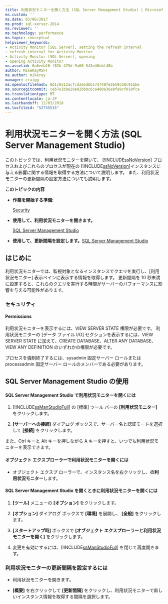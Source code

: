 ```yaml
---
title: 利用状況モニターを開く方法 (SQL Server Management Studio) | Microsoft Docs
ms.custom: ''
ms.date: 03/06/2017
ms.prod: sql-server-2014
ms.reviewer: ''
ms.technology: performance
ms.topic: conceptual
helpviewer_keywords:
- Activity Monitor [SQL Server], setting the refresh interval
- refresh interval for Activity Monitor
- Activity Monitor [SQL Server], opening
- opening Activity Monitor
ms.assetid: 0a6eeb16-f02b-479d-9a60-543e40ebf46b
author: MikeRayMSFT
ms.author: mikeray
manager: craigg
ms.openlocfilehash: 0d1c0312acfcd2e5dbb17d740fe2659cb8c91bbe
ms.sourcegitcommit: ceb7e1b9e29e02bb0c6ca400a36e0fa9cf010fca
ms.translationtype: MT
ms.contentlocale: ja-JP
ms.lasthandoff: 12/03/2018
ms.locfileid: "52755515"
---
```

# <a name="open-activity-monitor-sql-server-management-studio"></a>利用状況モニターを開く方法 (SQL Server Management Studio)
  このトピックでは、利用状況モニターを開いて、 [!INCLUDE[ssNoVersion](../../includes/ssnoversion-md.md)] プロセスおよびこれらのプロセスが現在の [!INCLUDE[ssNoVersion](../../includes/ssnoversion-md.md)]インスタンスに与える影響に関する情報を取得する方法について説明します。 また、利用状況モニターの更新間隔の設定方法についても説明します。  
  
 **このトピックの内容**  
  
-   **作業を開始する準備:**  
  
     [Security](#Security)  
  
-   **使用して、利用状況モニターを開きます。**  
  
     [SQL Server Management Studio](#SSMSProcedure)  
  
-   **使用して、更新間隔を設定します。**[SQL Server Management Studio](#Refresh)  
  
##  <a name="BeforeYouBegin"></a> はじめに  
 利用状況モニターでは、監視対象となるインスタンスでクエリを実行し、[利用状況モニター] 表示ペインに表示する情報を取得します。 更新間隔を 10 秒未満に設定すると、これらのクエリを実行する時間がサーバーのパフォーマンスに影響を与える可能性があります。  
  
###  <a name="Security"></a> セキュリティ  
  
####  <a name="Permissions"></a> Permissions  
 利用状況モニターを表示するには、VIEW SERVER STATE 権限が必要です。 利用状況モニターの [データ ファイル I/O] セクションを表示するには、VIEW SERVER STATE に加えて、CREATE DATABASE、ALTER ANY DATABASE、VIEW ANY DEFINITION のいずれかの権限が必要です。  
  
 プロセスを強制終了するには、sysadmin 固定サーバー ロールまたは processadmin 固定サーバー ロールのメンバーである必要があります。  
  
##  <a name="SSMSProcedure"></a> SQL Server Management Studio の使用  
  
#### <a name="to-open-activity-monitor-in-sql-server-management-studio"></a>SQL Server Management Studio で利用状況モニターを開くには  
  
1.  [!INCLUDE[ssManStudioFull](../../includes/ssmanstudiofull-md.md)] の [標準] ツール バーの **[利用状況モニター]** をクリックします。  
  
2.  **[サーバーへの接続]** ダイアログ ボックスで、サーバー名と認証モードを選択して **[接続]** をクリックします。  
  
 また、Ctrl キーと Alt キーを押しながら A キーを押すと、いつでも利用状況モニターを表示できます。  
  
#### <a name="to-open-activity-monitor-in-object-explorer"></a>オブジェクト エクスプローラーで利用状況モニターを開くには  
  
-   オブジェクト エクスプ ローラーで、インスタンス名を右クリックし、**の利用状況モニター**します。  
  
#### <a name="to-open-activity-monitor-when-opening-sql-server-management-studio"></a>SQL Server Management Studio を開くときに利用状況モニターを開くには  
  
1.  **[ツール]** メニューの **[オプション]** をクリックします。  
  
2.  **[オプション]** ダイアログ ボックスで **[環境]** を展開し、 **[全般]** をクリックします。  
  
3.  **[スタートアップ時]** ボックスで **[オブジェクト エクスプローラーと利用状況モニターを開く]** をクリックします。  
  
4.  変更を有効にするには、[!INCLUDE[ssManStudioFull](../../includes/ssmanstudiofull-md.md)] を閉じて再度開きます。  
  
###  <a name="Refresh"></a> 利用状況モニターの更新間隔を設定するには  
  
-   利用状況モニターを開きます。  
  
-   **[概要]** を右クリックして **[更新間隔]** をクリックし、利用状況モニターで新しいインスタンス情報を取得する間隔を選択します。  
  
  
